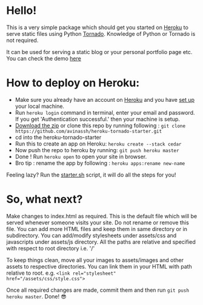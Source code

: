 Hello!
======

This is a very simple package which should get you started on [Heroku](http://heroku.com) to serve static files using Python [Tornado](http://tornadoweb.org). Knowledge of Python or Tornado is not required.

It can be used for serving a static blog or your personal portfolio page etc. You can check the demo [here](http://tornado-static.herokuapp.com/)

How to deploy on Heroku:
========================
- Make sure you already have an account on [Heroku](https://id.heroku.com/signup/www-header) and you have [set up](https://devcenter.heroku.com/articles/quickstart) your local machine.
- Run `heroku login` command in terminal, enter your email and password. If you get 'Authentication successful.' then your machine is setup.
- [Download the zip](https://github.com/avinassh/heroku-tornado-starter/archive/1.zip) or clone this repo by running following : `git clone https://github.com/avinassh/heroku-tornado-starter.git`
- cd into the heroku-tornado-starter
- Run this to create an app on Heroku:
`heroku create --stack cedar`
- Now push the repo to heroku by running:
`git push heroku master`
- Done ! Run `heroku open` to open your site in browser.
- Bro tip : rename the app by following : `heroku apps:rename new-name`


Feeling lazy? Run the [starter.sh](https://github.com/avinassh/heroku-tornado-starter/raw/master/starter.sh) script, it will do all the steps for you!

So, what next?
==============
Make changes to index.html as required. This is the default file which will be served whenever someone visits your site. Do not rename or remove this file. You can add more HTML files and keep them in same directory or in subdirectory. You can add/modify stylesheets under assets/css and javascripts under assets/js directory. All the paths are relative and specified with respect to root directory i.e. '/' 

To keep things clean, move all your images to assets/images and other assets to respective directories. You can link them in your HTML with path relative to root. 
e.g. `<link rel="stylesheet" href="/assets/css/style.css">`

Once all required changes are made, commit them and then run `git push heroku master`. Done! :sunglasses: